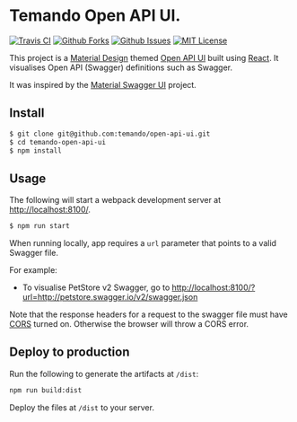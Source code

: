 # Temando Open API UI.

[![Travis CI](https://img.shields.io/travis/temando/open-api-ui.svg)](https://travis-ci.org/temando/open-api-ui)
[![Github Forks](https://img.shields.io/github/forks/temando/open-api-ui.svg?style=social&label=Fork)](https://github.com/temando/open-api-ui/network)
[![Github Issues](https://img.shields.io/github/issues-raw/temando/open-api-ui.svg)](https://github.com/temando/open-api-ui/issues)
[![MIT License](https://img.shields.io/github/license/temando/open-api-ui.svg)](https://en.wikipedia.org/wiki/MIT_License)

This project is a [Material Design](https://material.io/) themed [Open API UI](https://www.openapis.org/) built using [React](https://facebook.github.io/react/). It visualises Open API (Swagger) definitions such as Swagger.

It was inspired by the [Material Swagger UI](https://github.com/legendecas/material-swagger-ui) project.

## Install

```sh
$ git clone git@github.com:temando/open-api-ui.git
$ cd temando-open-api-ui
$ npm install
```

## Usage

The following will start a webpack development server at [http://localhost:8100/](http://localhost:8100/).

```sh
$ npm run start
```
When running locally, app requires a `url` parameter that points to a valid Swagger file.

For example:
- To visualise PetStore v2 Swagger, go to <http://localhost:8100/?url=http://petstore.swagger.io/v2/swagger.json>

Note that the response headers for a request to the swagger file must have [CORS](https://developer.mozilla.org/en-US/docs/Web/HTTP/Access_control_CORS) turned on. Otherwise the browser will throw a CORS error.

## Deploy to production

Run the following to generate the artifacts at `/dist`:

```sh
npm run build:dist
```

Deploy the files at `/dist` to your server.
